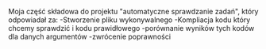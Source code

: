 Moja część składowa do projektu "automatyczne sprawdzanie zadań", który odpowiadał za:
-Stworzenie pliku wykonywalnego 
-Kompliacja kodu który chcemy sprawdzić i kodu prawidłowego
-porównanie wyników tych kodów dla danych argumentów
-zwrócenie poprawności
